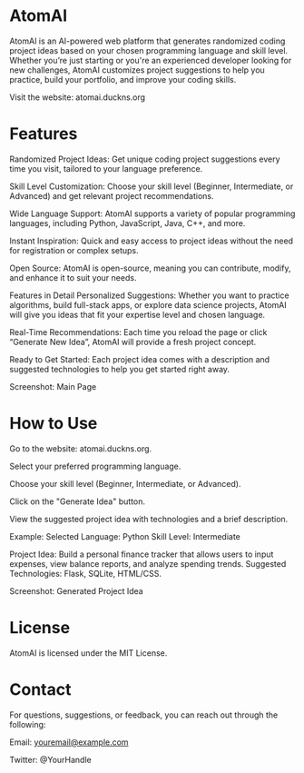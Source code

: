 # AtomAI
AtomAI is an AI-powered web platform that generates randomized coding project ideas based on your chosen programming language and skill level. Whether you’re just starting or you're an experienced developer looking for new challenges, AtomAI customizes project suggestions to help you practice, build your portfolio, and improve your coding skills.

Visit the website: atomai.duckns.org

<!-- Example image placeholder -->

# Features
Randomized Project Ideas: Get unique coding project suggestions every time you visit, tailored to your language preference.

Skill Level Customization: Choose your skill level (Beginner, Intermediate, or Advanced) and get relevant project recommendations.

Wide Language Support: AtomAI supports a variety of popular programming languages, including Python, JavaScript, Java, C++, and more.

Instant Inspiration: Quick and easy access to project ideas without the need for registration or complex setups.

Open Source: AtomAI is open-source, meaning you can contribute, modify, and enhance it to suit your needs.

Features in Detail
Personalized Suggestions: Whether you want to practice algorithms, build full-stack apps, or explore data science projects, AtomAI will give you ideas that fit your expertise level and chosen language.

Real-Time Recommendations: Each time you reload the page or click “Generate New Idea”, AtomAI will provide a fresh project concept.

Ready to Get Started: Each project idea comes with a description and suggested technologies to help you get started right away.

Screenshot: Main Page
<!-- Replace with your actual image URL -->

# How to Use
Go to the website: atomai.duckns.org.

Select your preferred programming language.

Choose your skill level (Beginner, Intermediate, or Advanced).

Click on the "Generate Idea" button.

View the suggested project idea with technologies and a brief description.

Example:
Selected Language: Python
Skill Level: Intermediate

Project Idea: Build a personal finance tracker that allows users to input expenses, view balance reports, and analyze spending trends.
Suggested Technologies: Flask, SQLite, HTML/CSS.

Screenshot: Generated Project Idea
<!-- Replace with your actual image URL -->


# License
AtomAI is licensed under the MIT License.

# Contact
For questions, suggestions, or feedback, you can reach out through the following:

Email: youremail@example.com

Twitter: @YourHandle



